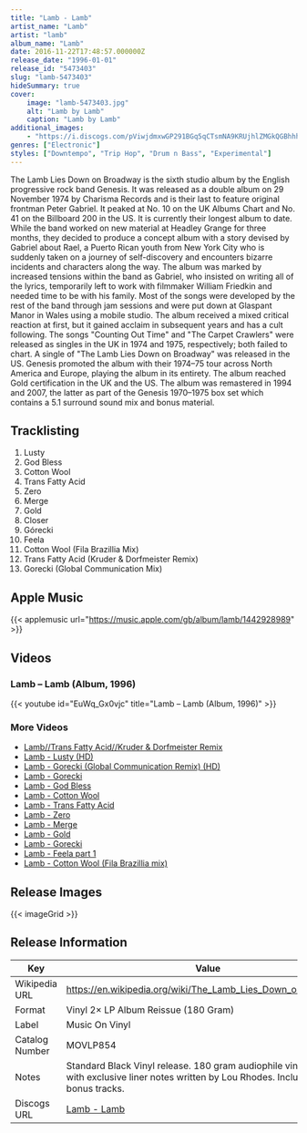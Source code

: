 ```yaml
---
title: "Lamb - Lamb"
artist_name: "Lamb"
artist: "lamb"
album_name: "Lamb"
date: 2016-11-22T17:48:57.000000Z
release_date: "1996-01-01"
release_id: "5473403"
slug: "lamb-5473403"
hideSummary: true
cover:
    image: "lamb-5473403.jpg"
    alt: "Lamb by Lamb"
    caption: "Lamb by Lamb"
additional_images:
    - "https://i.discogs.com/pViwjdmxwGP291BGq5qCTsmNA9KRUjhlZMGkQGBhhh0/rs:fit/g:sm/q:90/h:400/w:401/czM6Ly9kaXNjb2dz/LWRhdGFiYXNlLWlt/YWdlcy9SLTU0NzM0/MDMtMTM5NDU3ODU3/MS04NTYwLmpwZWc.jpeg"
genres: ["Electronic"]
styles: ["Downtempo", "Trip Hop", "Drum n Bass", "Experimental"]
---
```


The Lamb Lies Down on Broadway is the sixth studio album by the English progressive rock band Genesis. It was released as a double album on 29 November 1974 by Charisma Records and is their last to feature original frontman Peter Gabriel. It peaked at No. 10 on the UK Albums Chart and No. 41 on the Billboard 200 in the US. It is currently their longest album to date.
While the band worked on new material at Headley Grange for three months, they decided to produce a concept album with a story devised by Gabriel about Rael, a Puerto Rican youth from New York City who is suddenly taken on a journey of self-discovery and encounters bizarre incidents and characters along the way. The album was marked by increased tensions within the band as Gabriel, who insisted on writing all of the lyrics, temporarily left to work with filmmaker William Friedkin and needed time to be with his family. Most of the songs were developed by the rest of the band through jam sessions and were put down at Glaspant Manor in Wales using a mobile studio.
The album received a mixed critical reaction at first, but it gained acclaim in subsequent years and has a cult following. The songs "Counting Out Time" and "The Carpet Crawlers" were released as singles in the UK in 1974 and 1975, respectively; both failed to chart. A single of "The Lamb Lies Down on Broadway" was released in the US. Genesis promoted the album with their 1974–75 tour across North America and Europe, playing the album in its entirety. The album reached Gold certification in the UK and the US. The album was remastered in 1994 and 2007, the latter as part of the Genesis 1970–1975 box set which contains a 5.1 surround sound mix and bonus material.
        
        
    


## Tracklisting
1. Lusty
2. God Bless
3. Cotton Wool
4. Trans Fatty Acid
5. Zero
6. Merge
7. Gold
8. Closer
9. Górecki
10. Feela
11. Cotton Wool (Fila Brazillia Mix)
12. Trans Fatty Acid (Kruder & Dorfmeister Remix)
13. Gorecki (Global Communication Mix)

## Apple Music
{{< applemusic url="https://music.apple.com/gb/album/lamb/1442928989" >}}<br>


## Videos
### Lamb ‎– Lamb (Album, 1996)
{{< youtube id="EuWq_Gx0vjc" title="Lamb ‎– Lamb (Album, 1996)" >}}<br>
### More Videos

- [Lamb//Trans Fatty Acid//Kruder & Dorfmeister Remix](https://www.youtube.com/watch?v=94NU-W-KgxI)
- [Lamb - Lusty (HD)](https://www.youtube.com/watch?v=x954Iy1kjSU)
- [Lamb - Gorecki (Global Communication Remix) (HD)](https://www.youtube.com/watch?v=KBMaBYE-Awo)
- [Lamb - Gorecki](https://www.youtube.com/watch?v=tSRYvYN1ayw)
- [Lamb - God Bless](https://www.youtube.com/watch?v=N9lQjEtiMp0)
- [Lamb - Cotton Wool](https://www.youtube.com/watch?v=eF4hFfDcV7I)
- [Lamb - Trans Fatty Acid](https://www.youtube.com/watch?v=nRF80TuHhVk)
- [Lamb - Zero](https://www.youtube.com/watch?v=43dsR77b_gQ)
- [Lamb - Merge](https://www.youtube.com/watch?v=QAEJ80au1Kk)
- [Lamb - Gold](https://www.youtube.com/watch?v=uY1qETRJN-c)
- [Lamb - Gorecki](https://www.youtube.com/watch?v=kbUfDXrWgbs)
- [Lamb - Feela part 1](https://www.youtube.com/watch?v=glR2hFrq4ks)
- [Lamb - Cotton Wool (Fila Brazillia mix)](https://www.youtube.com/watch?v=OcJNGptYif8)

## Release Images
{{< imageGrid >}}

## Release Information
|  Key           | Value                                                |
| ---------------| ---------------------------------------------------- |
| Wikipedia URL | https://en.wikipedia.org/wiki/The_Lamb_Lies_Down_on_Broadway |
| Format         | Vinyl 2× LP Album Reissue (180 Gram) |
| Label          | Music On Vinyl |
| Catalog Number | MOVLP854 |
| Notes | Standard Black Vinyl release.    180 gram audiophile vinyl.  Insert with exclusive liner notes written by Lou Rhodes.  Includes 3 bonus tracks. |
| Discogs URL    | [Lamb - Lamb](https://www.discogs.com/release/5473403-Lamb-Lamb) |